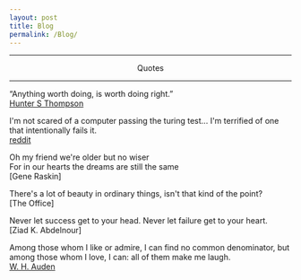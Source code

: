 ```yaml
---
layout: post
title: Blog
permalink: /Blog/	
---
```



---
<p dir="ltr" align="center">
Quotes
  </p>

---

“Anything worth doing, is worth doing right.”<br>
[Hunter S Thompson](https://www.goodreads.com/quotes/76425-anything-worth-doing-is-worth-doing-right)

I'm not scared of a computer passing the turing test... I'm terrified of one that intentionally fails it.<br>
[reddit](https://www.reddit.com/comments/519sv7)

Oh my friend we're older but no wiser <br />
For in our hearts the dreams are still the same <br />
[Gene Raskin]

There's a lot of beauty in ordinary things, isn't that kind of the point? <br />
[The Office]

Never let success get to your head. Never let failure get to your heart.<br />
[Ziad K. Abdelnour]

Among those whom I like or admire, I can find no common denominator, but among those whom I love, I can: all of them make me laugh.<br />
[W. H. Auden](https://en.wikipedia.org/wiki/W._H._Auden)
